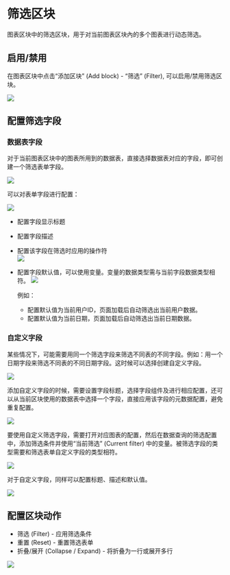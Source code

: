 # 筛选区块

图表区块中的筛选区块，用于对当前图表区块內的多个图表进行动态筛选。

## 启用/禁用

在图表区块中点击“添加区块” (Add block) - “筛选” (Filter), 可以启用/禁用筛选区块。

![](https://nocobase-docs.oss-cn-beijing.aliyuncs.com/d0e6b116952fa6b719acb0f858b432c3.png)

## 配置筛选字段

### 数据表字段

对于当前图表区块中的图表所用到的数据表，直接选择数据表对应的字段，即可创建一个筛选表单字段。

![](https://nocobase-docs.oss-cn-beijing.aliyuncs.com/e2ef150e9beb8c78004d9049a7536219.png)

可以对表单字段进行配置：

![](https://nocobase-docs.oss-cn-beijing.aliyuncs.com/215f0b996e69bf2d5b99746e6d521c3d.png)

- 配置字段显示标题
- 配置字段描述
- 配置该字段在筛选时应用的操作符  
  ![](https://nocobase-docs.oss-cn-beijing.aliyuncs.com/d6a593a330d27da4ea78124dfdb8450d.png)

- 配置字段默认值，可以使用变量。变量的数据类型需与当前字段数据类型相符。
  ![](https://nocobase-docs.oss-cn-beijing.aliyuncs.com/37dee4008f3283db24d491fb8f0404fa.png)

  例如：

  - 配置默认值为当前用户ID，页面加载后自动筛选出当前用户数据。
  - 配置默认值为当前日期，页面加载后自动筛选出当前日期数据。

### 自定义字段

某些情况下，可能需要用同一个筛选字段来筛选不同表的不同字段。例如：用一个日期字段来筛选不同表的不同日期字段。这时候可以选择创建自定义字段。

![](https://nocobase-docs.oss-cn-beijing.aliyuncs.com/87544594246453d175ef265030c0801a.png)

添加自定义字段的时候，需要设置字段标题，选择字段组件及进行相应配置，还可以从当前区块使用的数据表中选择一个字段，直接应用该字段的元数据配置，避免重复配置。

![](https://nocobase-docs.oss-cn-beijing.aliyuncs.com/ef09136d674d4b7356e819350bcac804.png)

要使用自定义筛选字段，需要打开对应图表的配置，然后在数据查询的筛选配置中，添加筛选条件并使用“当前筛选” (Current filter) 中的变量。被筛选字段的类型需要和筛选表单自定义字段的类型相符。

![](https://nocobase-docs.oss-cn-beijing.aliyuncs.com/f9f2487c4da4b2024af1556743beab6c.png)

对于自定义字段，同样可以配置标题、描述和默认值。

![](https://nocobase-docs.oss-cn-beijing.aliyuncs.com/4a8feb12404f5cc5e74d589263307e5a.png)

## 配置区块动作

- 筛选 (Filter) - 应用筛选条件
- 重置 (Reset) - 重置筛选表单
- 折叠/展开 (Collapse / Expand) - 将折叠为一行或展开多行

![](https://nocobase-docs.oss-cn-beijing.aliyuncs.com/8619ac90fa045b3a9c6d6610f7be1a81.png)